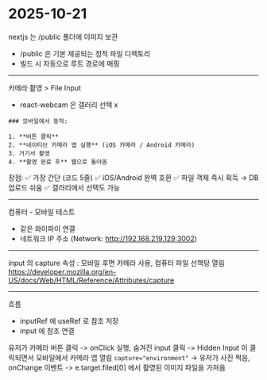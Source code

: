 # 2025-10-21

nextjs 는 /public 폴더에 이미지 보관

- /public 은 기본 제공되는 정적 파일 디렉토리
- 빌드 시 자동으로 루트 경로에 매핑

---

카메라 촬영 > File Input

- react-webcam 은 갤러리 선택 x

```
### 모바일에서 동작:

1. **버튼 클릭**
2. **네이티브 카메라 앱 실행** (iOS 카메라 / Android 카메라)
3. 거기서 촬영
4. **촬영 완료 후** 웹으로 돌아옴
```

장점:
✅ 가장 간단 (코드 5줄)
✅ iOS/Android 완벽 호환
✅ 파일 객체 즉시 획득 → DB 업로드 쉬움
✅ 갤러리에서 선택도 가능

---

컴퓨터 - 모바일 테스트

- 같은 와이파이 연결
- 네트워크 IP 주소 (Network: http://192.168.219.129:3002)

---

input 의 capture 속성 : 모바일 후면 카메라 사용, 컴퓨터 파일 선책탕 열림
https://developer.mozilla.org/en-US/docs/Web/HTML/Reference/Attributes/capture

---

흐름

- inputRef 에 useRef 로 참조 저장
- input 에 참조 연결

유저가 카메라 버튼 클릭
-> onClick 실행, 숨겨진 input 클릭
-> Hidden Input 이 클릭되면서 모바일에서 카메라 앱 열림
`capture="environment"`
-> 유저가 사진 찍음, onChange 이벤트
-> e.target.filed[0] 에서 촬영된 이미지 파일을 가져옴
